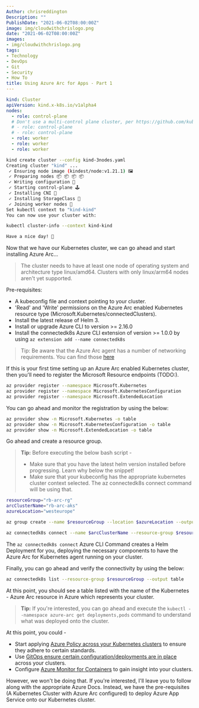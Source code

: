 ```yaml
---
Author: chrisreddington
Description: ""
PublishDate: "2021-06-02T08:00:00Z"
image: img/cloudwithchrislogo.png
date: "2021-06-02T08:00:00Z"
images:
- img/cloudwithchrislogo.png
tags:
- Technology
- DevOps
- Git
- Security
- How To
title: Using Azure Arc for Apps - Part 1
---
```

```yaml
kind: Cluster
apiVersion: kind.x-k8s.io/v1alpha4
nodes:
  - role: control-plane
  # Don't use a multi-control plane cluster, per https://github.com/kubernetes-sigs/kind/issues/1689
  # - role: control-plane
  # - role: control-plane
  - role: worker
  - role: worker
  - role: worker
```

```bash
kind create cluster --config kind-3nodes.yaml
Creating cluster "kind" ...
 ✓ Ensuring node image (kindest/node:v1.21.1) 🖼
 ✓ Preparing nodes 📦 📦 📦 📦
 ✓ Writing configuration 📜
 ✓ Starting control-plane 🕹️
 ✓ Installing CNI 🔌
 ✓ Installing StorageClass 💾
 ✓ Joining worker nodes 🚜
Set kubectl context to "kind-kind"
You can now use your cluster with:

kubectl cluster-info --context kind-kind

Have a nice day! 👋
```

Now that we have our Kubernetes cluster, we can go ahead and start installing Azure Arc...

> The cluster needs to have at least one node of operating system and architecture type linux/amd64. Clusters with only linux/arm64 nodes aren't yet supported.

Pre-requisites:

* A kubeconfig file and context pointing to your cluster.
* 'Read' and 'Write' permissions on the Azure Arc enabled Kubernetes resource type (Microsoft.Kubernetes/connectedClusters).
* Install the latest release of Helm 3.
* Install or upgrade Azure CLI to version >= 2.16.0
* Install the connectedk8s Azure CLI extension of version >= 1.0.0 by using ``az extension add --name connectedk8s``

> Tip: Be aware that the Azure Arc agent has a number of networking requirements. You can find those [here](https://docs.microsoft.com/en-us/azure/azure-arc/kubernetes/quickstart-connect-cluster#meet-network-requirements)

If this is your first time setting up an Azure Arc enabled Kubernetes cluster, then you'll need to register the Microsoft Resource endpoints (TODO:).

```bash
az provider register --namespace Microsoft.Kubernetes
az provider register --namespace Microsoft.KubernetesConfiguration
az provider register --namespace Microsoft.ExtendedLocation
```

You can go ahead and monitor the registration by using the below:
```bash
az provider show -n Microsoft.Kubernetes -o table
az provider show -n Microsoft.KubernetesConfiguration -o table
az provider show -n Microsoft.ExtendedLocation -o table
```

Go ahead and create a resource group.


> **Tip:** Before executing the below bash script -
> 
> * Make sure that you have the latest helm version installed before progressing. Learn why below the snippet!
> * Make sure that your kubeconfig has the appropriate kubernetes cluster context selected. The az connectedk8s connect command will be using that.

```bash
resourceGroup="rb-arc-rg"
arcClusterName="rb-arc-aks"
azureLocation="westeurope"

az group create --name $resourceGroup --location $azureLocation --output table

az connectedk8s connect --name $arcClusterName --resource-group $resourceGroup
```

The ``az connectedk8s connect`` Azure CLI Command creates a Helm Deployment for you, deploying the necessary components to have the Azure Arc for Kubernetes agent running on your cluster.

Finally, you can go ahead and verify the connectivity by using the below:

```bash
az connectedk8s list --resource-group $resourceGroup --output table
```

At this point, you should see a table listed with the name of the Kubernetes - Azure Arc resource in Azure which represents your cluster.

> **Tip:** If you're interested, you can go ahead and execute the ``kubectl --namespace azure-arc get deployments,pods`` command to understand what was deployed onto the cluster.

At this point, you could -
* Start applying [Azure Policy across your Kubernetes clusters](https://docs.microsoft.com/en-us/azure/governance/policy/concepts/policy-for-kubernetes?toc=/azure/azure-arc/kubernetes/toc.json) to ensure they adhere to certain standards. 
* Use [GitOps ensure certain configuration/deployments are in place](https://docs.microsoft.com/en-us/azure/azure-arc/kubernetes/tutorial-use-gitops-connected-cluster) across your clusters.
* Configure [Azure Monitor for Containers](https://docs.microsoft.com/en-us/azure/azure-monitor/containers/container-insights-enable-arc-enabled-clusters) to gain insight into your clusters.

However, we won't be doing that. If you're interested, I'll leave you to follow along with the appropriate Azure Docs. Instead, we have the pre-requisites (A Kubernetes Cluster with Azure Arc configured) to deploy Azure App Service onto our Kubernetes cluster.